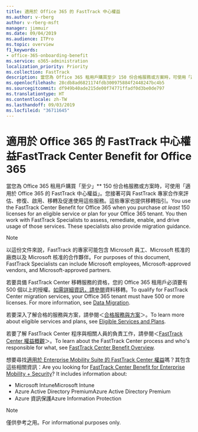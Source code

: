 ```yaml
---
title: 適用於 Office 365 的 FastTrack 中心權益
ms.author: v-rberg
author: v-rberg-msft
manager: jimmuir
ms.date: 09/04/2019
ms.audience: ITPro
ms.topic: overview
f1_keywords:
- office-365-onboarding-benefit
ms.service: o365-administration
localization_priority: Priority
ms.collection: FastTrack
description: 當您為 Office 365 租用戶購買至少 150 份合格服務或方案時，可使用「適用於 Office 365 的 FastTrack 中心權益」。您接著可與 FastTrack 專家合作來評估、修復、啟用、移轉及促進使用這些服務。這些專家也提供移轉指引。
ms.openlocfilehash: 28cdb8ad6821174fdb300975884f2448247bc4b5
ms.sourcegitcommit: df949b40ade215de00f74771ffadf0d3be0de797
ms.translationtype: HT
ms.contentlocale: zh-TW
ms.lasthandoff: 09/03/2019
ms.locfileid: "36711645"
---
```

# <a name="fasttrack-center-benefit-for-office-365"></a><span data-ttu-id="22ef1-105">適用於 Office 365 的 FastTrack 中心權益</span><span class="sxs-lookup"><span data-stu-id="22ef1-105">FastTrack Center Benefit for Office 365</span></span>

<span data-ttu-id="22ef1-p102">當您為 Office 365 租用戶購買「至少」\*\* 150 份合格服務或方案時，可使用「適用於 Office 365 的 FastTrack 中心權益」。您接著可與 FastTrack 專家合作來評估、修復、啟用、移轉及促進使用這些服務。這些專家也提供移轉指引。</span><span class="sxs-lookup"><span data-stu-id="22ef1-p102">You use the FastTrack Center Benefit for Office 365 when you purchase  *at least*  150 licenses for an eligible service or plan for your Office 365 tenant. You then work with FastTrack Specialists to assess, remediate, enable, and drive usage of those services. These specialists also provide migration guidance.</span></span> 
  
> [!NOTE]
> <span data-ttu-id="22ef1-109">以這份文件來說，FastTrack 的專家可能包含 Microsoft 員工、Microsoft 核准的廠商以及 Microsoft 核准的合作夥伴。</span><span class="sxs-lookup"><span data-stu-id="22ef1-109">For purposes of this document, FastTrack Specialists can include Microsoft employees, Microsoft-approved vendors, and Microsoft-approved partners.</span></span> 
  
<span data-ttu-id="22ef1-p103">若要具備 FastTrack Center 移轉服務的資格，您的 Office 365 租用戶必須要有 500 個以上的授權。[如需詳細資訊，請參閱](O365-data-migration.md)資料移轉。</span><span class="sxs-lookup"><span data-stu-id="22ef1-p103">To qualify for FastTrack Center migration services, your Office 365 tenant must have 500 or more licenses. For more information, see [Data Migration](O365-data-migration.md).</span></span>
  
<span data-ttu-id="22ef1-112">若要深入了解合格的服務與方案，請參閱＜[合格服務與方案](M365-eligible-services-and-plans.md)＞。</span><span class="sxs-lookup"><span data-stu-id="22ef1-112">To learn more about eligible services and plans, see [Eligible Services and Plans](M365-eligible-services-and-plans.md).</span></span>
  
<span data-ttu-id="22ef1-113">若要了解 FastTrack Center 程序與相關人員的負責工作，請參閱＜[FastTrack Center 權益概觀](O365-fasttrack-benefit-overview.md)＞。</span><span class="sxs-lookup"><span data-stu-id="22ef1-113">To learn about the FastTrack Center process and who's responsible for what, see [FastTrack Center Benefit Overview](O365-fasttrack-benefit-overview.md).</span></span>
  
<span data-ttu-id="22ef1-p104">想要尋找[適用於 Enterprise Mobility Suite 的 FastTrack Center 權益](EMS-fasttrack-benefit-for-EMS.md)嗎？其包含這些相關資訊：</span><span class="sxs-lookup"><span data-stu-id="22ef1-p104">Are you looking for [FastTrack Center Benefit for Enterprise Mobility + Security](EMS-fasttrack-benefit-for-EMS.md)? It includes information about:</span></span>
  
- <span data-ttu-id="22ef1-116">Microsoft Intune</span><span class="sxs-lookup"><span data-stu-id="22ef1-116">Microsoft Intune</span></span>    
- <span data-ttu-id="22ef1-117">Azure Active Directory Premium</span><span class="sxs-lookup"><span data-stu-id="22ef1-117">Azure Active Directory Premium</span></span> 
- <span data-ttu-id="22ef1-118">Azure 資訊保護</span><span class="sxs-lookup"><span data-stu-id="22ef1-118">Azure Information Protection</span></span>
    
> [!NOTE]
> <span data-ttu-id="22ef1-119">僅供參考之用。</span><span class="sxs-lookup"><span data-stu-id="22ef1-119">For informational purposes only.</span></span> 
